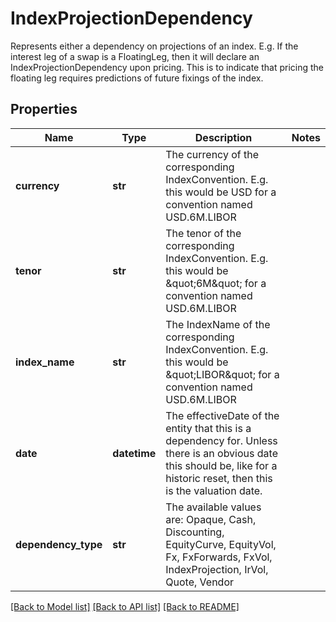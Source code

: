 # IndexProjectionDependency

Represents either a dependency on projections of an index.  E.g. If the interest leg of a swap is a FloatingLeg, then it will declare an IndexProjectionDependency upon pricing.  This is to indicate that pricing the floating leg requires predictions of future fixings of the index.

## Properties
Name | Type | Description | Notes
------------ | ------------- | ------------- | -------------
**currency** | **str** | The currency of the corresponding IndexConvention. E.g. this would be USD for a convention named USD.6M.LIBOR | 
**tenor** | **str** | The tenor of the corresponding IndexConvention. E.g. this would be \&quot;6M\&quot; for a convention named USD.6M.LIBOR | 
**index_name** | **str** | The IndexName of the corresponding IndexConvention. E.g. this would be \&quot;LIBOR\&quot; for a convention named USD.6M.LIBOR | 
**date** | **datetime** | The effectiveDate of the entity that this is a dependency for.  Unless there is an obvious date this should be, like for a historic reset, then this is the valuation date. | 
**dependency_type** | **str** | The available values are: Opaque, Cash, Discounting, EquityCurve, EquityVol, Fx, FxForwards, FxVol, IndexProjection, IrVol, Quote, Vendor | 

[[Back to Model list]](../README.md#documentation-for-models) [[Back to API list]](../README.md#documentation-for-api-endpoints) [[Back to README]](../README.md)


